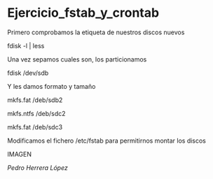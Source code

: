 # Ejercicio_fstab_y_crontab

Primero comprobamos la etiqueta de nuestros discos nuevos

  fdisk -l | less 

Una vez sepamos cuales son, los particionamos 

  fdisk /dev/sdb

Y les damos formato y tamaño

  mkfs.fat /deb/sdb2

  mkfs.ntfs /deb/sdc2
  
  mkfs.fat /deb/sdc3

Modificamos el fichero /etc/fstab para permitirnos montar los discos

IMAGEN

*Pedro Herrera López*
